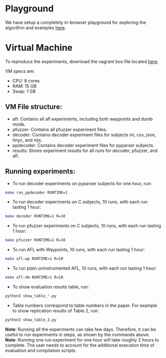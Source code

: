 # Playground

We have setup a completely in-browser playground for exploring the algorithm and examples [here](https://anonymous-fse2022.github.io/anonymous-fse2022/playground/lab?path=decoder.ipynb).

# Virtual Machine
To reproduce the experiments, download the vagrant box file located [here](https://sandbox.zenodo.org/record/1042031). 

VM specs are:
* CPU: 8 cores
* RAM: 15 GB 
* Swap: 1 GB

## VM File structure:

* afl: Contains all afl experiments, including both waypoints and dumb mode.
* pfuzzer: Contains all pfuzzer experiment files.
* decoder: Contains decoder experiment files for subjects ini, csv, json, tinyc, and mjs.
* ppdecoder: Contains decoder experiment files for pyparser subjects.
* results: Stores experiment results for all runs for decoder, pfuzzer, and afl.

## Running experiments:

* To run decoder experiments on pyparser subjects for one hour, run:
```bash
make run_ppdecoder RUNTIME=1
```

* To run decoder experiments on C subjects, 10 runs, with each run lasting 1 hour:
```bash
make decoder RUNTIME=1 R=10
```

* To run pfuzzer experiments on C subjects, 10 runs, with each run lasting 1 hour:
```bash
make pfuzzer RUNTIME=1 R=10
```

* To run AFL with Waypoints, 10 runs, with each run lasting 1 hour:
```bash
make afl-wp RUNTIME=1 R=10
```

* To run plain uninstrumented AFL, 10 runs, with each run lasting 1 hour:
```bash
make afl-dm RUNTIME=1 R=10
```

* To show evaluation results table, run:
```bash
python3 show_table_*.py
```

* Table numbers correspond to table numbers in the paper. For example to show replication results of Table 2, run:
```bash
python3 show_table_2.py
```


**Note**: Running all the experiments can take few days. Therefore, it can be useful to run experiments in steps, as shown by the commands above.
**Note**: Running one run experiment for one hour will take roughly 2 hours to complete. The user needs to account for the additional execution time of evaluation and compilation scripts.

